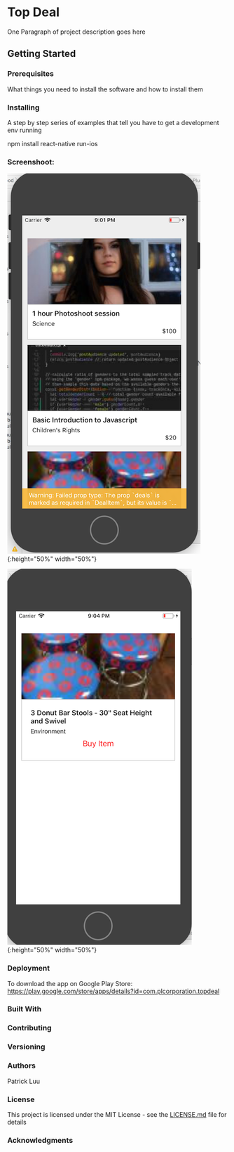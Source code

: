 # Top Deal

One Paragraph of project description goes here

## Getting Started


### Prerequisites

What things you need to install the software and how to install them

### Installing

A step by step series of examples that tell you have to get a development env running

npm install
react-native run-ios

### Screenshoot:
![alt text](https://github.com/patluu66/TopDealReactNative/blob/master/image/Screenshoot1.png?raw=true){:height="50%" width="50%"}

![alt text](https://github.com/patluu66/TopDealReactNative/blob/master/image/Screenshoot2.png?raw=true){:height="50%" width="50%"}


### Deployment

To download the app on Google Play Store:
https://play.google.com/store/apps/details?id=com.plcorporation.topdeal

### Built With


### Contributing


### Versioning


### Authors

Patrick Luu

### License

This project is licensed under the MIT License - see the [LICENSE.md](LICENSE.md) file for details

### Acknowledgments

